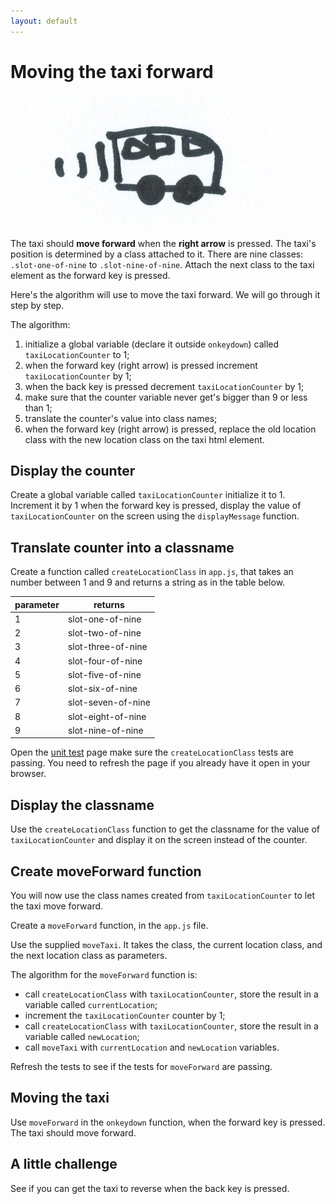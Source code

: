 ```yaml
---
layout: default
---
```


# Moving the taxi forward

![](/img/move-the-taxi.jpg)

The taxi should **move forward** when the **right arrow** is pressed. The taxi's position is determined by a class attached to it. There are nine classes: `.slot-one-of-nine` to `.slot-nine-of-nine`. Attach the next class to the taxi element as the forward key is pressed.

Here's the algorithm will use to move the taxi forward. We will go through it step by step.

The algorithm:

1. initialize a global variable (declare it outside `onkeydown`) called `taxiLocationCounter` to 1;
2. when the forward key (right arrow) is pressed increment `taxiLocationCounter` by 1;
3. when the back key is pressed decrement `taxiLocationCounter` by 1;
4. make sure that the counter variable never get's bigger than 9 or less than 1;
5. translate the counter's value into class names;
6. when the forward key (right arrow) is pressed, replace the old location class with the new location class on the taxi html element.

## Display the counter

Create a global variable called `taxiLocationCounter` initialize it to 1. Increment it by 1 when the forward key is pressed, display the value of `taxiLocationCounter` on the screen using the `displayMessage` function.

## Translate counter into a classname

Create a function called `createLocationClass` in `app.js`, that takes an number between 1 and 9 and returns a string as in the table below.

parameter  | returns          |
-----------|------------------|
1          | slot-one-of-nine
2          | slot-two-of-nine
3          | slot-three-of-nine
4          | slot-four-of-nine
5          | slot-five-of-nine
6          | slot-six-of-nine
7          | slot-seven-of-nine
8          | slot-eight-of-nine
9          | slot-nine-of-nine

Open the [unit test](http://localhost:8080/tests.html) page make sure the `createLocationClass` tests are passing. You need to refresh the page if you already have it open in your browser.

## Display the classname

Use the `createLocationClass` function to get the classname for the value of `taxiLocationCounter` and display it on the screen instead of the counter.

## Create moveForward function

You will now use the class names created from `taxiLocationCounter` to let the taxi move forward.

Create a `moveForward` function, in the `app.js` file.

Use the supplied `moveTaxi`. It takes the class, the current location class, and the next location class as parameters.

The algorithm for the `moveForward` function is:

* call `createLocationClass` with `taxiLocationCounter`, store the result in a variable called `currentLocation`;
* increment the `taxiLocationCounter` counter by 1;
* call `createLocationClass` with `taxiLocationCounter`, store the result in a variable called `newLocation`;
* call `moveTaxi` with `currentLocation` and `newLocation` variables.

Refresh the tests to see if the tests for `moveForward` are passing.

## Moving the taxi

Use `moveForward` in the `onkeydown` function, when the forward key is pressed. The taxi should move forward.

## A little challenge

See if you can get the taxi to reverse when the back key is pressed.
